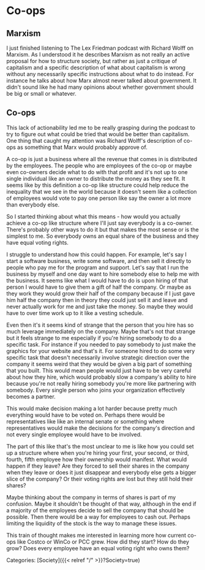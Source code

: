 # Co-ops

## Marxism

I just finished listening to The Lex Friedman podcast with Richard Wolff on
Marxism.
As I understood it he describes Marxism as not really an active proposal for how
to structure society, but rather as just a critique of capitalism and a specific
description of what about capitalism is wrong without any necessarily specific
instructions about what to do instead.
For instance he talks about how Marx almost never talked about government.
It didn't sound like he had many opinions about whether government should be big
or small or whatever.

## Co-ops

This lack of actionability led me to be really grasping during the podcast to
try to figure out what could be tried that would be better than capitalism.
One thing that caught my attention was Richard Wolff's description of co-ops as
something that Marx would probably approve of.

A co-op is just a business where all the revenue that comes in is distributed by
the employees.
The people who are employees of the co-op or maybe even co-owners decide what to
do with that profit and it's not up to one single individual like an owner to
distribute the money as they see fit.
It seems like by this definition a co-op like structure could help reduce the
inequality that we see in the world because it doesn't seem like a collection of
employees would vote to pay one person like say the owner a lot more than
everybody else.

So I started thinking about what this means - how would you actually achieve a
co-op like structure where I'll just say everybody is a co-owner.
There's probably other ways to do it but that makes the most sense or is the
simplest to me.
So everybody owns an equal share of the business and they have equal voting
rights.

I struggle to understand how this could happen.
For example, let's say I start a software business, write some software, and
then sell it directly to people who pay me for the program and support.
Let's say that I run the business by myself and one day want to hire somebody
else to help me with the business.
It seems like what I would have to do is upon hiring of that person I would have
to give them a gift of half the company.
Or maybe as they work they would grow their half of the company because if I
just gave him half the company then in theory they could just sell it and leave
and never actually work for me and just take the money.
So maybe they would have to over time work up to it like a vesting schedule.

Even then it's it seems kind of strange that the person that you hire has so
much leverage immediately on the company.
Maybe that's not that strange but it feels strange to me especially if you're
hiring somebody to do a specific task.
For instance if you needed to pay somebody to just make the graphics for your
website and that's it.
For someone hired to do some very specific task that doesn't necessarily involve
strategic direction over the company it seems weird that they would be given a
big part of something that you built.
This would mean people would just have to be very careful about how they hire,
which would probably slow a company's ability to hire because you're not really
hiring somebody you're more like partnering with somebody.
Every single person who joins your organization effectively becomes a partner.

This would make decision making a lot harder because pretty much everything
would have to be voted on.
Perhaps there would be representatives like like an internal senate or something
where representatives would make the decisions for the company's direction and
not every single employee would have to be involved.

The part of this like that's the most unclear to me is like how you could set up
a structure where when you're hiring your first, your second, or third, fourth,
fifth employee how their ownership would manifest.
What would happen if they leave?
Are they forced to sell their shares in the company when they leave or does it
just disappear and everybody else gets a bigger slice of the company?
Or their voting rights are lost but they still hold their shares?

Maybe thinking about the company in terms of shares is part of my confusion.
Maybe it shouldn't be thought of that way, although in the end if a majority of
the employees decide to sell the company that should be possible.
Then there would be a way for employees to cash out.
Perhaps limiting the liquidity of the stock is the way to manage these issues.

This train of thought makes me interested in learning more how current co-ops
like Costco or WinCo or PCC grew.
How did they start?
How do they grow?
Does every employee have an equal voting right who owns them?

Categories: [Society]({{< relref "/" >}}?Society=true)
